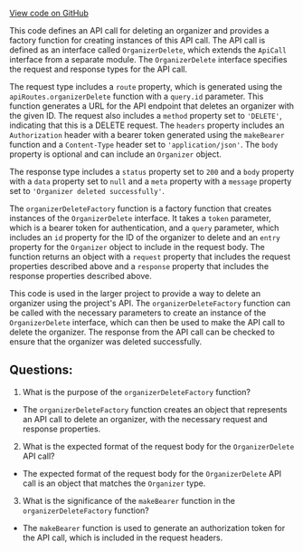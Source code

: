 [View code on GitHub](https://github.com/technologiestiftung/kulturdaten-frontend/blob/master/lib/api/routes/organizer/delete.ts)

This code defines an API call for deleting an organizer and provides a factory function for creating instances of this API call. The API call is defined as an interface called `OrganizerDelete`, which extends the `ApiCall` interface from a separate module. The `OrganizerDelete` interface specifies the request and response types for the API call.

The request type includes a `route` property, which is generated using the `apiRoutes.organizerDelete` function with a `query.id` parameter. This function generates a URL for the API endpoint that deletes an organizer with the given ID. The request also includes a `method` property set to `'DELETE'`, indicating that this is a DELETE request. The `headers` property includes an `Authorization` header with a bearer token generated using the `makeBearer` function and a `Content-Type` header set to `'application/json'`. The `body` property is optional and can include an `Organizer` object.

The response type includes a `status` property set to `200` and a `body` property with a `data` property set to `null` and a `meta` property with a `message` property set to `'Organizer deleted successfully'`.

The `organizerDeleteFactory` function is a factory function that creates instances of the `OrganizerDelete` interface. It takes a `token` parameter, which is a bearer token for authentication, and a `query` parameter, which includes an `id` property for the ID of the organizer to delete and an `entry` property for the `Organizer` object to include in the request body. The function returns an object with a `request` property that includes the request properties described above and a `response` property that includes the response properties described above.

This code is used in the larger project to provide a way to delete an organizer using the project's API. The `organizerDeleteFactory` function can be called with the necessary parameters to create an instance of the `OrganizerDelete` interface, which can then be used to make the API call to delete the organizer. The response from the API call can be checked to ensure that the organizer was deleted successfully.
## Questions: 
 1. What is the purpose of the `organizerDeleteFactory` function?
- The `organizerDeleteFactory` function creates an object that represents an API call to delete an organizer, with the necessary request and response properties.

2. What is the expected format of the request body for the `OrganizerDelete` API call?
- The expected format of the request body for the `OrganizerDelete` API call is an object that matches the `Organizer` type.

3. What is the significance of the `makeBearer` function in the `organizerDeleteFactory` function?
- The `makeBearer` function is used to generate an authorization token for the API call, which is included in the request headers.